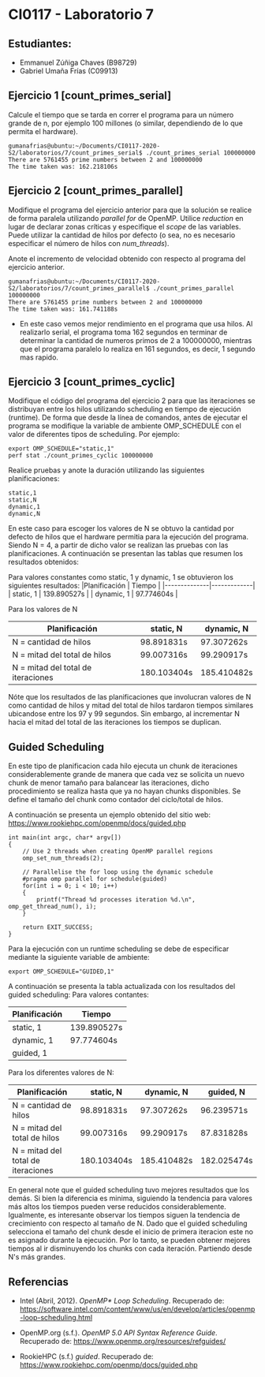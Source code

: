 # CI0117 - Laboratorio 7

## Estudiantes:
- Emmanuel Zúñiga Chaves (B98729)
- Gabriel Umaña Frías (C09913)

## Ejercicio 1 [count_primes_serial]

Calcule el tiempo que se tarda en correr el programa para un número grande de n, por ejemplo 100 millones (o similar, dependiendo de lo que permita el hardware).

```
gumanafrias@ubuntu:~/Documents/CI0117-2020-S2/laboratorios/7/count_primes_serial$ ./count_primes_serial 100000000
There are 5761455 prime numbers between 2 and 100000000
The time taken was: 162.218106s
```

## Ejercicio 2 [count_primes_parallel]

Modifique el programa del ejercicio anterior para que la solución se realice de forma paralela utilizando *parallel for* de OpenMP. Utilice *reduction* en lugar de declarar zonas críticas y especifique el *scope* de las variables. Puede utilizar la cantidad de hilos por defecto (o sea, no es necesario especificar el número de hilos con *num_threads*).

Anote el incremento de velocidad obtenido con respecto al programa del ejercicio anterior.

```
gumanafrias@ubuntu:~/Documents/CI0117-2020-S2/laboratorios/7/count_primes_parallel$ ./count_primes_parallel 100000000
There are 5761455 prime numbers between 2 and 100000000
The time taken was: 161.741188s
```
- En este caso vemos mejor rendimiento en el programa que usa hilos. Al realizarlo serial, el programa toma 162 segundos en terminar de determinar la cantidad de numeros primos de 2 a 100000000, mientras que el programa paralelo lo realiza en 161 segundos, es decir, 1 segundo mas rapido.

## Ejercicio 3 [count_primes_cyclic]

Modifique el código del programa del ejercicio 2 para que las iteraciones se distribuyan entre los hilos utilizando scheduling en tiempo de ejecución (runtime). De forma que desde la línea de comandos, antes de ejecutar el programa se modifique la variable de ambiente OMP_SCHEDULE con el valor de diferentes tipos de scheduling. Por ejemplo:

```
export OMP_SCHEDULE="static,1"
perf stat ./count_primes_cyclic 100000000
```

Realice pruebas y anote la duración utilizando las siguientes planificaciones:

```
static,1
static,N
dynamic,1
dynamic,N
```
En este caso para escoger los valores de N se obtuvo la cantidad por defecto de hilos que el hardware permitia para la ejecución del programa. Siendo N = 4, a partir de dicho valor se realizan las pruebas con las planificaciones. A continuación se presentan las tablas que resumen los resultados obtenidos:

Para valores constantes como static, 1 y dynamic, 1 se obtuvieron los siguientes resultados:
|Planificación |   Tiempo    |
|--------------|-------------|
| static, 1    | 139.890527s |
| dynamic, 1   | 97.774604s  |

Para los valores de N

|Planificación                         | static, N  | dynamic, N   |
|--------------------------------------|------------|--------------|
| N = cantidad de hilos                | 98.891831s | 97.307262s   |
| N = mitad del total de hilos         | 99.007316s | 99.290917s   |
| N = mitad del total de iteraciones   | 180.103404s| 185.410482s  |

Nóte que los resultados de las planificaciones que involucran valores de N como cantidad de hilos y mitad del total de hilos tardaron tiempos similares ubicandose entre los 97 y 99 segundos. Sin embargo, al incrementar N hacia el mitad del total de las iteraciones los tiempos se duplican.

## Guided Scheduling

En este tipo de planificacion cada hilo ejecuta un chunk de iteraciones considerablemente grande de manera que cada vez se solicita un nuevo chunk de menor tamaño para balancear las iteraciones, dicho procedimiento se realiza hasta que ya no hayan chunks disponibles. Se define el tamaño del chunk como contador del ciclo/total de hilos.

A continuación se presenta un ejemplo obtenido del sitio web: https://www.rookiehpc.com/openmp/docs/guided.php
```
int main(int argc, char* argv[])
{
    // Use 2 threads when creating OpenMP parallel regions
    omp_set_num_threads(2);
 
    // Parallelise the for loop using the dynamic schedule
    #pragma omp parallel for schedule(guided)
    for(int i = 0; i < 10; i++)
    {
        printf("Thread %d processes iteration %d.\n", omp_get_thread_num(), i);
    }
 
    return EXIT_SUCCESS;
}
```
Para la ejecución con un runtime scheduling se debe de especificar mediante la siguiente variable de ambiente:

```
export OMP_SCHEDULE="GUIDED,1"
```

A continuación se presenta la tabla actualizada con los resultados del guided scheduling:
Para valores contantes:

|Planificación |   Tiempo    |
|--------------|-------------|
| static, 1    | 139.890527s |
| dynamic, 1   | 97.774604s  |
| guided, 1    |             |

Para los diferentes valores de N:

|Planificación                         | static, N  | dynamic, N   | guided, N   |
|--------------------------------------|------------|--------------|-------------|
| N = cantidad de hilos                | 98.891831s | 97.307262s   | 96.239571s  |
| N = mitad del total de hilos         | 99.007316s | 99.290917s   | 87.831828s  |
| N = mitad del total de iteraciones   | 180.103404s| 185.410482s  | 182.025474s |

En general note que el guided scheduling tuvo mejores resultados que los demás. Si bien la diferencia es minima, siguiendo la tendencia para valores más altos los tiempos pueden verse reducidos considerablemente. Igualmente, es interesante observar los tiempos siguen la tendencia de crecimiento con respecto al tamaño de N. Dado que el guided scheduling selecciona el tamaño del chunk desde el inicio de primera iteracion este no es asignado durante la ejecución. Por lo tanto, se pueden obtener mejores tiempos al ir disminuyendo los chunks con cada iteración. Partiendo desde N's más grandes. 


## Referencias

* Intel (Abril, 2012). _OpenMP* Loop Scheduling_. Recuperado de: https://software.intel.com/content/www/us/en/develop/articles/openmp-loop-scheduling.html

* OpenMP.org (s.f.). _OpenMP 5.0 API Syntax Reference Guide_. Recuperado de: https://www.openmp.org/resources/refguides/

* RookieHPC (s.f.) _guided_. Recuperado de: https://www.rookiehpc.com/openmp/docs/guided.php
